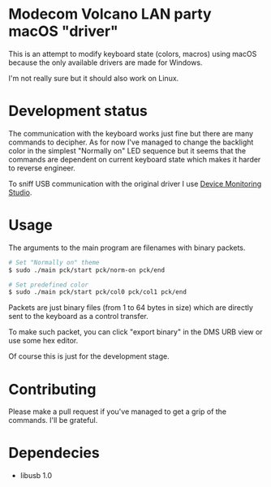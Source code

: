 # Modecom Volcano LAN party macOS "driver"

This is an attempt to modify keyboard state (colors, macros) using macOS because
the only available drivers are made for Windows.

I'm not really sure but it should also work on Linux.

# Development status

The communication with the keyboard works just fine but there are many commands
to decipher. As for now I've managed to change the backlight color in the
simplest "Normally on" LED sequence but it seems that the commands are dependent
on current keyboard state which makes it harder to reverse engineer.

To sniff USB communication with the original driver I use [Device Monitoring
Studio](https://www.hhdsoftware.com/device-monitoring-studio).

# Usage

The arguments to the main program are filenames with binary packets.

```bash
# Set "Normally on" theme
$ sudo ./main pck/start pck/norm-on pck/end

# Set predefined color
$ sudo ./main pck/start pck/col0 pck/col1 pck/end
```

Packets are just binary files (from 1 to 64 bytes in size) which are directly
sent to the keyboard as a control transfer.

To make such packet, you can click "export binary" in the DMS URB view or
use some hex editor.

Of course this is just for the development stage.

# Contributing

Please make a pull request if you've managed to get a grip of the commands.
I'll be grateful.

# Dependecies

* libusb 1.0
